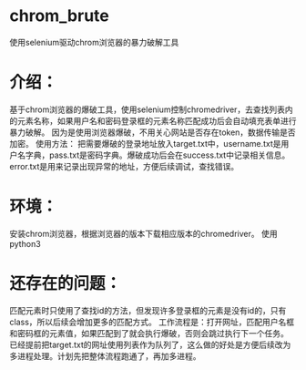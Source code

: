 # chrom_brute
使用selenium驱动chrom浏览器的暴力破解工具

# 介绍：
基于chrom浏览器的爆破工具，使用selenium控制chromedriver，去查找列表内的元素名称，如果用户名和密码登录框的元素名称匹配成功后会自动填充表单进行暴力破解。
因为是使用浏览器爆破，不用关心网站是否存在token，数据传输是否加密。
使用方法：
把需要爆破的登录地址放入target.txt中，username.txt是用户名字典，pass.txt是密码字典。爆破成功后会在success.txt中记录相关信息。
error.txt是用来记录出现异常的地址，方便后续调试，查找错误。

# 环境：
安装chrom浏览器，根据浏览器的版本下载相应版本的chromedriver。
使用python3

# 还存在的问题：
匹配元素时只使用了查找id的方法，但发现许多登录框的元素是没有id的，只有class，所以后续会增加更多的匹配方式。
工作流程是：打开网址，匹配用户名框和密码框的元素值，如果匹配到了就会执行爆破，否则会跳过执行下一个任务。
已经提前把target.txt的网址使用列表作为队列了，这么做的好处是方便后续改为多进程处理。计划先把整体流程跑通了，再加多进程。
